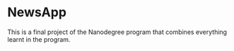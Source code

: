 # NewsApp
This is a final project of the Nanodegree program that combines everything learnt in the program.
